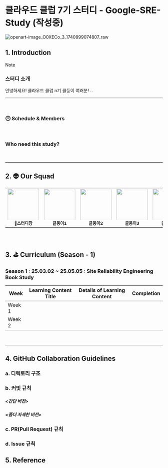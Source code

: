 # 클라우드 클럽 7기 스터디 - Google-SRE-Study (작성중)

![openart-image_O0XECo_3_1740999074807_raw](https://github.com/user-attachments/assets/0c672c78-aaaf-4e23-a24c-493a255dbafa)

## 1. Introduction

> [!NOTE]
>
> ### 스터디 소개
>
> 안녕하세요! 클라우드 클럽 n기 클둥이 여러분!
> ..

---

<br>

### 🕑 Schedule & Members

<br>

### Who need this study?

<br>

---

## 2. 👽 Our Squad

<table>
  <tr>
    <td align="center"><a href="https://github.com/markson-42"><img src="https://avatars.githubusercontent.com/u/84828274?v=4" width="100px;" alt=""/><br /><sub><b>
👑스터디장</b></sub></a><br /></td>
    <td align="center"><a href="https://github.com/markson-42"><img src="https://avatars.githubusercontent.com/u/84828274?v=4" width="100px;" alt=""/><br /><sub><b>
클둥이1</b></sub></a><br /></td>
    <td align="center"><a href="https://github.com/eunah320"><img src="https://avatars.githubusercontent.com/u/84828274?v=4" width="100px;" alt=""/><br /><sub><b>
클둥이2</b></sub></a><br /></td>
    <td align="center"><a href="https://github.com/daheepk"><img src="https://avatars.githubusercontent.com/u/84828274?v=4" width="100px;" alt=""/><br /><sub><b>
클둥이3</b></sub></a><br /></td>
    <td align="center"><a href="https://github.com/ebeleey"><img src="https://avatars.githubusercontent.com/u/84828274?v=4" width="100px;" alt=""/><br /><sub><b>
클둥이4</b></sub></a><br /></td>
  </tr>
</table>

<br>

## 3. ⛳ Curriculum (Season - 1)

### Season 1 : 25.03.02 ~ 25.05.05 : Site Reliability Engineering Book Study

| Week   | Learning Content Title | Details of Learning Content | Completion |
| ------ | ---------------------- | --------------------------- | ---------- |
| Week 1 |                        |                             |            |
| Week 2 |                        |                             |            |

<br>

---

## 4. GitHub Collaboration Guidelines

### a. 디렉토리 구조

### b. 커밋 규칙

##### <간단 버전>

##### <좀더 자세한 버전>

### c. PR(Pull Request) 규칙

### d. Issue 규칙

## 5. Reference

